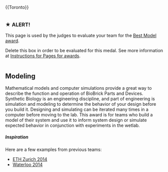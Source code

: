 {{Toronto}}

<div class="column full_size judges-will-not-evaluate">

### ★ ALERT!

This page is used by the judges to evaluate your team for the [Best Model award](http://2016.igem.org/Judging/Awards#SpecialPrizes).

Delete this box in order to be evaluated for this medal. See more information at [Instructions for Pages for awards](http://2016.igem.org/Judging/Pages_for_Awards/Instructions).

</div>

<div class="column full_size">

## Modeling

Mathematical models and computer simulations provide a great way to describe the function and operation of BioBrick Parts and Devices. Synthetic Biology is an engineering discipline, and part of engineering is simulation and modeling to determine the behavior of your design before you build it. Designing and simulating can be iterated many times in a computer before moving to the lab. This award is for teams who build a model of their system and use it to inform system design or simulate expected behavior in conjunction with experiments in the wetlab.

##### Inspiration

Here are a few examples from previous teams:

*   [ETH Zurich 2014](http://2014.igem.org/Team:ETH_Zurich/modeling/overview)
*   [Waterloo 2014](http://2014.igem.org/Team:Waterloo/Math_Book)

</div>